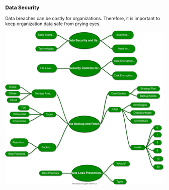 ### Data Security

Data breaches can be costly for organizations. Therefore, it is important to keep organization data safe from prying eyes. 

![Image](./Data%20Security.drawio.svg)